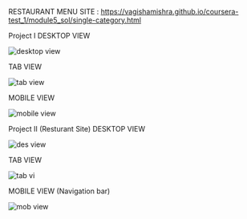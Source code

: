 RESTAURANT MENU SITE : https://vagishamishra.github.io/coursera-test_1/module5_sol/single-category.html

Project I 
DESKTOP VIEW

![desktop view](https://user-images.githubusercontent.com/102377131/171879259-aa2ed8b4-93b2-4318-93c8-dd3551b1e803.jpg)

TAB VIEW

![tab view](https://user-images.githubusercontent.com/102377131/171879315-426d4f18-b56f-4794-a9ab-3626019dcf8d.jpg)

MOBILE VIEW

![mobile view](https://user-images.githubusercontent.com/102377131/171879363-6e9573b7-d50e-4039-b753-3351b3f1b668.jpg)


Project II (Resturant Site)
DESKTOP VIEW

![des view](https://user-images.githubusercontent.com/102377131/171903177-6ca7014a-8815-49a7-9b1c-f65fb46d048a.jpg)

TAB VIEW

![tab vi](https://user-images.githubusercontent.com/102377131/171903239-4827e43f-27b4-4d81-abef-411dbbb7dcec.jpg)

MOBILE VIEW (Navigation bar)

![mob view](https://user-images.githubusercontent.com/102377131/171903315-85ed3a96-ac10-4626-9c12-1da1e986c94d.jpg)
